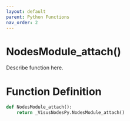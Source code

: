```yaml
---
layout: default
parent: Python Functions
nav_order: 2
---
```


# NodesModule_attach()

Describe function here.

# Function Definition

```python
def NodesModule_attach():
    return _VisusNodesPy.NodesModule_attach()
```